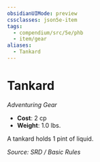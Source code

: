 ```yaml
---
obsidianUIMode: preview
cssclasses: json5e-item
tags:
  - compendium/src/5e/phb
  - item/gear
aliases:
  - Tankard
---
```

# Tankard
*Adventuring Gear*  

- **Cost**: 2 cp
- **Weight**: 1.0 lbs.

A tankard holds 1 pint of liquid.

*Source: SRD / Basic Rules*